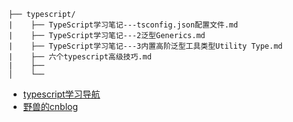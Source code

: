 ```
├── typescript/
|    ├── TypeScript学习笔记---tsconfig.json配置文件.md
|    ├── TypeScript学习笔记---2泛型Generics.md
|    ├── TypeScript学习笔记---3内置高阶泛型工具类型Utility Type.md
|    ├── 六个typescript高级技巧.md
|    ├── 
│    └── 
```

- [typescript学习导航](https://blog.csdn.net/weixin_44828005/article/details/119336338)
- [野兽的cnblog](https://www.cnblogs.com/ys-ys/)
